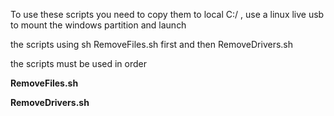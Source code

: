 To use these scripts you need to copy them to local C:/ , use a linux live usb to mount the windows partition and launch

the scripts using sh RemoveFiles.sh first and then RemoveDrivers.sh

the scripts must be used in order

**RemoveFiles.sh**

**RemoveDrivers.sh**
